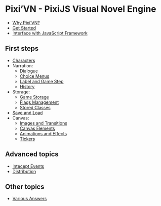 # Pixi’VN - PixiJS Visual Novel Engine

* [Why Pixi’VN?](start/why)
* [Get Started](start/getting-started)
* [Interface with JavaScript Framework](start/interface)

## First steps

* [Characters](start/character)
* Narration:
  * [Dialogue](start/dialogue)
  * [Choice Menus](start/choices)
  * [Label and Game Step](start/labels)
  * [History](start/history)
* Storage:
  * [Game Storage](start/storage)
  * [Flags Management](start/flags)
  * [Stored Classes](start/stored-classes)
* [Save and Load](start/save)
* Canvas:
  * [Images and Transitions](start/images)
  * [Canvas Elements](start/canvas-elements)
  * [Animations and Effects](start/animations-effects)
  * [Tickers](start/tickers)

## Advanced topics

* [Intecept Events](advanced/intercept-events)
* [Distribution](advanced/distribution)

## Other topics

* [Various Answers](other/various-answers)
